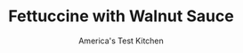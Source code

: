 ---
layout: ../../layouts/MarkdownPostLayout.astro
title: Fettuccine with Walnut Sauce
author: America's Test Kitchen
pubDate: 2023-03-15
description: "Making a quick walnut sauce in the food processor enables us to get this creamy, comforting meal on the table in only as much time as it takes to cook pasta."
image_url: https://res.cloudinary.com/hksqkdlah/image/upload/ar_1:1,c_fill,dpr_2.0,f_auto,fl_lossy.progressive.strip_profile,g_faces:auto,q_auto:low,w_344/39493_sfs-fettuccinewalnutsauce-61
tags: ["Main Courses","Pasta","Weeknight"]
calories: 3720
protein: 28
carbohydrates: 95
fats: 
fiber: 8
ingredients: ["1 pound, fettuccine",", Salt and pepper","2 1/4 cups (9 ounce), walnuts, toasted","1/4 cup, heavy cream","1/4 cup, grated Parmesan cheese, plus extra for serving","1 tablespoon, lemon juice","1 , garlic clove, minced","1/8 teaspoon, nutmeg","2 tablespoon, chopped fresh parsley"]
serves: 4
time: "30 minutes"
instructions: ["Bring 4 quarts water to boil in large pot. Add pasta and 1 tablespoon salt and cook, stirring often, until al dente. Reserve 1 cup cooking water, then drain pasta and return it to pot.","Chop ¼ cup walnuts; set aside. Process remaining 2 cups walnuts, cream, Parmesan, lemon juice, garlic, nutmeg, 1 teaspoon salt, and ½ teaspoon pepper in food processor to coarse paste, about 30 seconds.","Add walnut sauce and reserved cooking water to pasta and toss to combine. Season with salt and pepper to taste. Sprinkle with parsley and reserved chopped walnuts. Serve, passing extra Parmesan separately."]
nutrition: ["579 mg Potassium","512 mg Phosphorus","213 mg Calcium","3 mg Iron","168 mg Magnesium","484 mg Sodium","3 mg Zinc","51 g Fat","2 mg Niacin (B3)","8 g Monounsaturated","30 g Polyunsaturated","5 mg Vitamin C","26 mg Cholesterol","9 g Saturated","8 g Fiber","87 µg Folate (food)","5 g Sugars","34 µg Vitamin K","30 g Water","95 g Carbs","87 µg Folate equivalent (total)","28 g Protein","89 µg Vitamin A","930 kcal Energy","3720 calories"]
notes: "You can substitute another similar-size pasta for fettuccine, if desired."
---